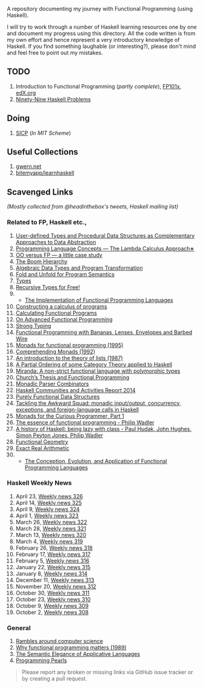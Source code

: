 A repository documenting my journey with Functional Programming (using Haskell).

I will try to work through a number of Haskell learning resources one by one and
document my progress using this directory. All the code written is from my own
effort and hence represent a very introductory knowledge of Haskell. If you find
something laughable (or interesting?), please don't mind and feel free to point
out my mistakes.

## TODO
1. Introduction to Functional Programming (*partly complete*),
   [FP101x](https://courses.edx.org/courses/DelftX/FP101x/),
   [edX.org](http://edx.org)
2. [Ninety-Nine Haskell Problems](https://www.haskell.org/haskellwiki/99_questions)

## Doing
1. [SICP](http://mitpress.mit.edu/sicp/) (*In MIT Scheme*)

## Useful Collections
1. [gwern.net](http://gwern.net)
2. [bitemyapp/learnhaskell](https://github.com/bitemyapp/learnhaskell)

## Scavenged Links
*(Mostly collected from @headinthebox's tweets, Haskell mailing list)*

### Related to FP, Haskell etc.,
1. [User-defined Types and Procedural Data Structures as Complementary
   Approaches to Data
   Abstraction](http://repository.cmu.edu/cgi/viewcontent.cgi?article=2278&context=compsci)
2. [Programming Language Concepts — The Lambda Calculus
   Approach∗](http://wwwhome.ewi.utwente.nl/~fokkinga/mmf87c.pdf)
3. [OO versus FP — a little case
   study](https://maartenfokkinga.github.io/utwente/mmf95b.pdf)
4. [The Boom
   Hierarchy](http://citeseerx.ist.psu.edu/viewdoc/download?doi=10.1.1.49.3252&rep=rep1&type=pdf)
5. [Algebraic Data Types and Program
   Transformation](http://cgi.csc.liv.ac.uk/~grant/PS/thesis.pdf)
6. [Fold and Unfold for Program Semantics](http://www.cs.nott.ac.uk/~gmh/semantics.pdf)
7. [Types](http://web.archive.org/web/20080822101209/http://www.pphsg.org/cdsmith/types.html)
8. [Recursive Types for
   Free!](http://homepages.inf.ed.ac.uk/wadler/papers/free-rectypes/free-rectypes.txt)
9. * [The Implementation of Functional Programming
   Languages](http://research.microsoft.com/en-us/um/people/simonpj/papers/slpj-book-1987/)
10. [Constructing a calculus of
    programs](http://www.kestrel.edu/home/people/meertens/publications/papers/Constructing_a_calculus_of_programs.pdf)
11. [Calculating Functional
    Programs](http://www.cs.ox.ac.uk/jeremy.gibbons/publications/acmmpc-calcfp.pdf)
12. [On Advanced Functional
    Programming](http://www.mseri.me/on-advanced-functional-programming/)
13. [Strong Typing](http://perl.plover.com/yak/typing/notes.html)
14. [Functional Programming with Bananas, Lenses, Envelopes and Barbed
    Wire](http://citeseerx.ist.psu.edu/viewdoc/summary?doi=10.1.1.41.125)
15. [Monads for functional programming
    (1995)](http://citeseerx.ist.psu.edu/viewdoc/summary;jsessionid=E3EF5044D50D630339F9E28C64904623?doi=10.1.1.100.9674)
16. [Comprehending Monads
    (1992)](http://citeseerx.ist.psu.edu/viewdoc/summary;jsessionid=E3EF5044D50D630339F9E28C64904623?doi=10.1.1.33.5381)
17. [An introduction to the theory of lists
    (1987)](http://citeseerx.ist.psu.edu/showciting?cid=28004)
18. [A Partial Ordering of some Category Theory applied to
    Haskell](http://blog.sigfpe.com/2010_03_01_archive.html)
19. [Miranda: A non-strict functional language with polymorphic
    types](http://www.cs.kent.ac.uk/people/staff/dat/miranda/nancypaper.pdf)
20. [Church’s Thesis and Functional
    Programming](http://www.eis.mdx.ac.uk/staffpages/dat/ctfp.pdf)
21. [Monadic Parser Combinators](http://www.cs.nott.ac.uk/~gmh/monparsing.pdf)
22. [Haskell Communities and Activities Report
    2014](https://www.haskell.org/communities/11-2014/report.pdf)
23. [Purely Functional Data Structures](https://www.cs.cmu.edu/~rwh/theses/okasaki.pdf)
24. [Tackling the Awkward Squad: monadic input/output, concurrency, exceptions,
    and foreign-language calls in
    Haskell](http://research.microsoft.com/en-us/um/people/simonpj/papers/marktoberdorf/mark.pdf)
25. [Monads for the Curious Programmer, Part
    1](http://bartoszmilewski.com/2011/01/09/monads-for-the-curious-programmer-part-1/)
26. [The essence of functional programming - Philip
    Wadler](http://citeseer.ist.psu.edu/viewdoc/download?doi=10.1.1.38.9516&rep=rep1&type=pdf)
27. [A history of Haskell: being lazy with class - Paul Hudak, John Hughes,
    Simon Peyton Jones, Philip
    Wadler](http://haskell.cs.yale.edu/wp-content/uploads/2011/02/history.pdf)
28. [Functional Geometry](http://eprints.soton.ac.uk/257577/1/funcgeo2.pdf)
29. [Exact Real Arithmetic](https://www.haskell.org/haskellwiki/Exact_real_arithmetic)
30. * [The Conception, Evolution, and Application of Functional Programming
    Languages](http://haskell.cs.yale.edu/wp-content/uploads/2011/01/cs.pdf)

### Haskell Weekly News
1. April 23, [Weekly news 326](https://mail.haskell.org/pipermail/haskell-cafe/2015-April/119302.html)
1. April 14, [Weekly news 325](https://mail.haskell.org/pipermail/haskell-cafe/2015-April/119042.html)
2. April 9, [Weekly news 324](https://mail.haskell.org/pipermail/haskell-cafe/2015-April/118992.html)
3. April 1, [Weekly news 323](https://mail.haskell.org/pipermail/haskell-cafe/2015-April/118919.html)
4. March 26, [Weekly news 322](https://mail.haskell.org/pipermail/haskell-cafe/2015-March/118811.html)
5. March 28, [Weekly news 321](https://mail.haskell.org/pipermail/haskell-cafe/2015-March/118708.html)
6. March 13, [Weekly news 320](https://mail.haskell.org/pipermail/haskell-cafe/2015-March/118647.html)
7. March 4, [Weekly news 319](https://mail.haskell.org/pipermail/haskell-cafe/2015-March/118504.html)
8. February 26, [Weekly news 318](https://mail.haskell.org/pipermail/haskell-cafe/2015-February/118362.html)
9. February 17, [Weekly news 317](https://mail.haskell.org/pipermail/haskell-cafe/2015-February/118220.html)
10. February 5, [Weekly news 316](gmane.comp.lang.haskell.general/20511)
11. January 22, [Weekly news 315](https://mail.haskell.org/pipermail/haskell-cafe/2015-January/117829.html)
12. January 8, [Weekly news 314](https://mail.haskell.org/pipermail/haskell-cafe/2015-January/117679.html)
13. December 11, [Weekly news 313](https://mail.haskell.org/pipermail/haskell-cafe/2014-December/117261.html)
14. November 20, [Weekly news 312](https://mail.haskell.org/pipermail/haskell-cafe/2014-November/117034.html)
15. October 30, [Weekly news 311](https://mail.haskell.org/pipermail/haskell-cafe/2014-October/116668.html)
16. October 23, [Weekly news 310](https://mail.haskell.org/pipermail/haskell-cafe/2014-October/116599.html)
17. October 9, [Weekly news 309](https://mail.haskell.org/pipermail/haskell-cafe/2014-October/116371.html)
18. October 2, [Weekly news 308](https://mail.haskell.org/pipermail/haskell-cafe/2014-October/116280.html)

### General

1. [Rambles around computer science](http://www.cl.cam.ac.uk/~srk31/blog/2014/10/07/)
2. [Why functional programming matters
   (1989)](http://citeseerx.ist.psu.edu/viewdoc/summary;jsessionid=E3EF5044D50D630339F9E28C64904623?doi=10.1.1.33.5381)
3. [The Semantic Elegance of Applicative Languages](http://nsl.com/misc/sasl/paraffins-turner.pdf)
4. [Programming Pearls](http://www.cs.bell-labs.com/cm/cs/pearls/)


> Please report any broken or missing links via GitHub issue tracker or by creating
> a pull request.
